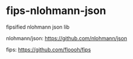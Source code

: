 # fips-nlohmann-json
fipsified nlohmann json lib

nlohmann/json: https://github.com/nlohmann/json

fips:  https://github.com/floooh/fips
